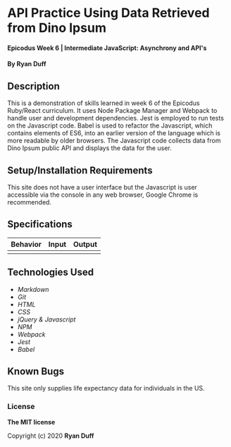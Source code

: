 # API Practice Using Data Retrieved from Dino Ipsum

#### Epicodus Week 6 | Intermediate JavaScript: Asynchrony and API's

#### By Ryan Duff

## Description
This is a demonstration of skills learned in week 6 of the Epicodus Ruby/React curriculum. It uses Node Package Manager and Webpack to handle user and development dependencies. Jest is employed to run tests on the Javascript code. Babel is used to refactor the Javascript, which contains elements of ES6, into an earlier version of the language which is more readable by older browsers. The Javascript code collects data from Dino Ipsum public API and displays the data for the user.


## Setup/Installation Requirements

This site does not have a user interface but the Javascript is user accessible via the console in any web browser, Google Chrome is recommended.

## Specifications

| Behavior       | Input         | Output  |
| ------------- |:-------------:| -----:|
||||

## Technologies Used

* _Markdown_
* _Git_
* _HTML_
* _CSS_
* _jQuery & Javascript_
* _NPM_
* _Webpack_
* _Jest_
* _Babel_

## Known Bugs

This site only supplies life expectancy data for individuals in the US.

### License

**The MIT license**

Copyright (c) 2020 **Ryan Duff**
